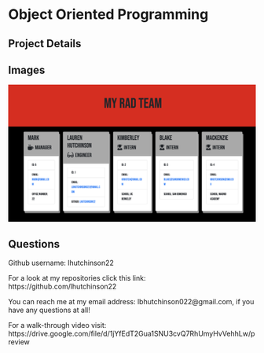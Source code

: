 <h1> Object Oriented Programming </h1>

<h2>Project Details</h2>

<h2>Images</h2>
<img src="Assets/myteam.png" />

<h2>Questions</h2>
<p>Github username: lhutchinson22</p>
<p>For a look at my repositories click this link: https://github.com/lhutchinson22</p>
<p>You can reach me at my email address: lbhutchinson022@gmail.com, if you have any questions at all!</p>
<p>For a walk-through video visit: https://drive.google.com/file/d/1jYfEdT2Gua1SNU3cvQ7RhUmyHvVehhLw/preview</p>
